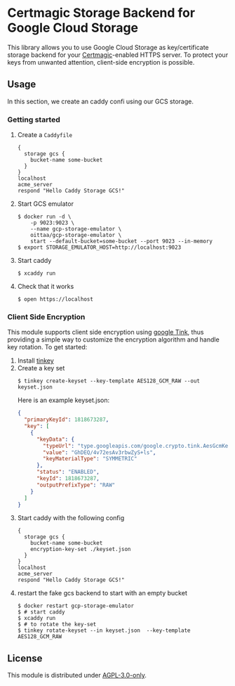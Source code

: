 # Certmagic Storage Backend for Google Cloud Storage

This library allows you to use Google Cloud Storage as key/certificate storage backend for your [Certmagic](https://github.com/caddyserver/certmagic)-enabled HTTPS server. To protect your keys from unwanted attention, client-side encryption is possible.

## Usage

In this section, we create an caddy confi using our GCS storage.

### Getting started
1. Create a `Caddyfile`
    ```
    {
      storage gcs {
        bucket-name some-bucket
      }
    }
    localhost
    acme_server
    respond "Hello Caddy Storage GCS!"
    ```
2. Start GCS emulator
    ```console
    $ docker run -d \
        -p 9023:9023 \
        --name gcp-storage-emulator \
        oittaa/gcp-storage-emulator \
        start --default-bucket=some-bucket --port 9023 --in-memory
    $ export STORAGE_EMULATOR_HOST=http://localhost:9023
    ```
3. Start caddy
    ```console
    $ xcaddy run
    ```
4. Check that it works
    ```console
    $ open https://localhost
    ```

### Client Side Encryption

This module supports client side encryption using [google Tink](https://github.com/google/tink), thus providing a simple way to customize the encryption algorithm and handle key rotation. To get started: 

1. Install [tinkey](https://github.com/google/tink/blob/master/docs/TINKEY.md)
2. Create a key set
    ```console
    $ tinkey create-keyset --key-template AES128_GCM_RAW --out keyset.json
    ```
    Here is an example keyset.json:
    ```json
    {
      "primaryKeyId": 1818673287,
      "key": [
        {
          "keyData": {
            "typeUrl": "type.googleapis.com/google.crypto.tink.AesGcmKey",
            "value": "GhDEQ/4v72esAv3rbwZyS+ls",
            "keyMaterialType": "SYMMETRIC"
          },
          "status": "ENABLED",
          "keyId": 1818673287,
          "outputPrefixType": "RAW"
        }
      ]
    }
    ```
3. Start caddy with the following config
    ```
    {
      storage gcs {
        bucket-name some-bucket
        encryption-key-set ./keyset.json
      }
    }
    localhost
    acme_server
    respond "Hello Caddy Storage GCS!"
    ```
4. restart the fake gcs backend to start with an empty bucket
    ```console
    $ docker restart gcp-storage-emulator
    $ # start caddy
    $ xcaddy run
    $ # to rotate the key-set
    $ tinkey rotate-keyset --in keyset.json  --key-template AES128_GCM_RAW
    ```

## License

This module is distributed under [AGPL-3.0-only](LICENSE).
